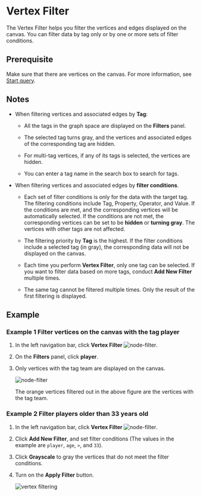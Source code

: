 # Vertex Filter 

The Vertex Filter helps you filter the vertices and edges displayed on the canvas. You can filter data by tag only or by one or more sets of filter conditions. 

## Prerequisite

Make sure that there are vertices on the canvas. For more information, see [Start query](ex-ug-query-exploration.md).

## Notes

- When filtering vertices and associated edges by **Tag**:

  - All the tags in the graph space are displayed on the **Filters** panel.

  - The selected tag turns gray, and the vertices and associated edges of the corresponding tag are hidden. 

  - For multi-tag vertices, if any of its tags is selected, the vertices are hidden.

  - You can enter a tag name in the search box to search for tags.

- When filtering vertices and associated edges by **filter conditions**.

  - Each set of filter conditions is only for the data with the target tag. The filtering conditions include Tag, Property, Operator, and Value. If the conditions are met, and the corresponding vertices will be automatically selected. If the conditions are not met, the corresponding vertices can be set to be **hidden** or **turning gray**. The vertices with other tags are not affected.

  - The filtering priority by **Tag** is the highest. If the filter conditions include a selected tag (in gray), the corresponding data will not be displayed on the canvas.

  - Each time you perform **Vertex Filter**, only one tag can be selected. If you want to filter data based on more tags, conduct **Add New Filter** multiple times.

  - The same tag cannot be filtered multiple times. Only the result of the first filtering is displayed.

## Example

### Example 1 Filter vertices on the canvas with the tag **player**

1. In the left navigation bar, click **Vertex Filter** ![node-filter](https://docs-cdn.nebula-graph.com.cn/figures/nav-filter.png).

2. On the **Filters** panel, click **player**.

3. Only vertices with the tag team are displayed on the canvas.

    ![node-filter](https://docs-cdn.nebula-graph.com.cn/figures/vertex-filtering-example1_en.png)

    The orange vertices filtered out in the above figure are the vertices with the tag team.

### Example 2 Filter players older than 33 years old

1. In the left navigation bar, click **Vertex Filter** ![node-filter](https://docs-cdn.nebula-graph.com.cn/figures/nav-filter.png).

2. Click **Add New Filter**, and set filter conditions (The values in the example are `player`, `age`, `>`, and `33`).

3. Click **Grayscale** to gray the vertices that do not meet the filter conditions.

4. Turn on the **Apply Filter** button.

    ![vertex filtering](https://docs-cdn.nebula-graph.com.cn/figures/vertex-filtering-example2_en.png)